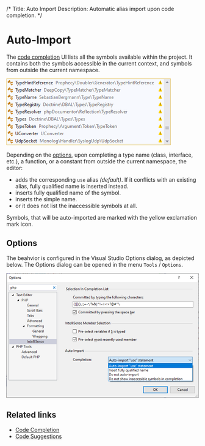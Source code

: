 /*
Title: Auto Import
Description: Automatic alias import upon code completion.
*/

# Auto-Import

The [code completion](code-completion.md) UI lists all the symbols available within the project. It contains both the symbols accessible in the current context, and symbols from outside the current namespace.

![completion set with inaccessible types](imgs/completion-inaccessible-types.png)

Depending on the [options](#options), upon completing a type name (class, interface, etc.), a function, or a constant from outside the current namespace, the editor:

- adds the corresponding `use` alias *(default)*. If it conflicts with an existing alias, fully qualified name is inserted instead.
- inserts fully qualified name of the symbol.
- inserts the simple name.
- or it does not list the inaccessible symbols at all.

Symbols, that will be auto-imported are marked with the yellow exclamation mark icon.

## Options

The beahvior is configured in the Visual Studio Options dialog, as depicted below. The Options dialog can be opened in the menu `Tools` / `Options`.

![auto import options](imgs/options-intellisense.png)

## Related links

- [Code Completion](code-completion.md)
- [Code Suggestions](suggestions.md)
